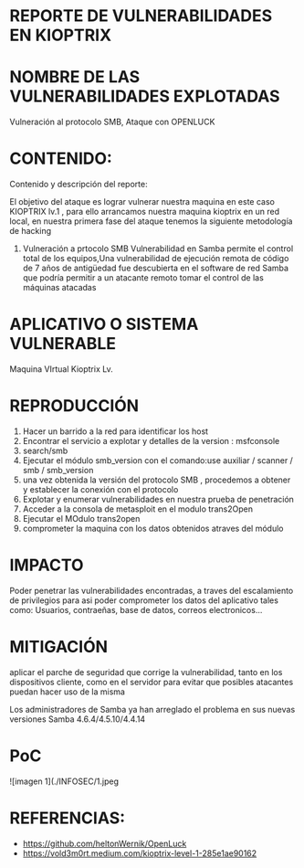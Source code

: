 # REPORTE DE VULNERABILIDADES EN KIOPTRIX
# NOMBRE DE LAS VULNERABILIDADES EXPLOTADAS
Vulneración al protocolo SMB, Ataque con OPENLUCK

# CONTENIDO:
Contenido y descripción del reporte: 

El objetivo del ataque es lograr vulnerar nuestra maquina en este caso KIOPTRIX lv.1 , para ello arrancamos nuestra maquina kioptrix en un red local, en nuestra primera fase del ataque tenemos la siguiente metodología de hacking 
1.	Vulneración a prtocolo SMB
Vulnerabilidad en Samba permite el control total de los equipos,Una vulnerabilidad de ejecución remota de código de 7 años de antigüedad fue descubierta en el software de red Samba que podría permitir a un atacante remoto tomar el control de las máquinas atacadas

# APLICATIVO O SISTEMA VULNERABLE
Maquina VIrtual Kioptrix Lv.

# REPRODUCCIÓN
1. Hacer un barrido a la red para identificar los host 
2. Encontrar el servicio a explotar y detalles de la version : msfconsole
3. search/smb 
4. Ejecutar el módulo smb_version con el comando:use auxiliar / scanner / smb / smb_version
5. una  vez obtenida  la versión del protocolo SMB , procedemos a obtener y establecer la conexión  con el protocolo
6. Explotar y enumerar vulnerabilidades en nuestra prueba de penetración
7.  Acceder a la consola de metasploit en el modulo trans2Open
8.  Ejecutar el MOdulo trans2open
9.  comprometer la maquina con los datos obtenidos atraves del módulo

# IMPACTO
Poder penetrar las vulnerabilidades encontradas, a traves del escalamiento de privilegios para asi poder comprometer los datos del aplicativo tales como: Usuarios, contraeñas, base de datos, correos electronicos...

# MITIGACIÓN

aplicar el parche de seguridad que corrige la vulnerabilidad, tanto en los dispositivos cliente, como en el servidor para evitar que posibles atacantes puedan hacer uso de la misma

Los administradores de Samba ya han arreglado el problema en sus nuevas versiones Samba 4.6.4/4.5.10/4.4.14

# PoC
![imagen 1](./INFOSEC/1.jpeg

# REFERENCIAS:

-	https://github.com/heltonWernik/OpenLuck
-	https://vold3m0rt.medium.com/kioptrix-level-1-285e1ae90162






